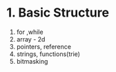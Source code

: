 # 1. **Basic Structure**
1. for ,while
2. array - 2d
3. pointers, reference
4. strings, functions(trie)
5. bitmasking 